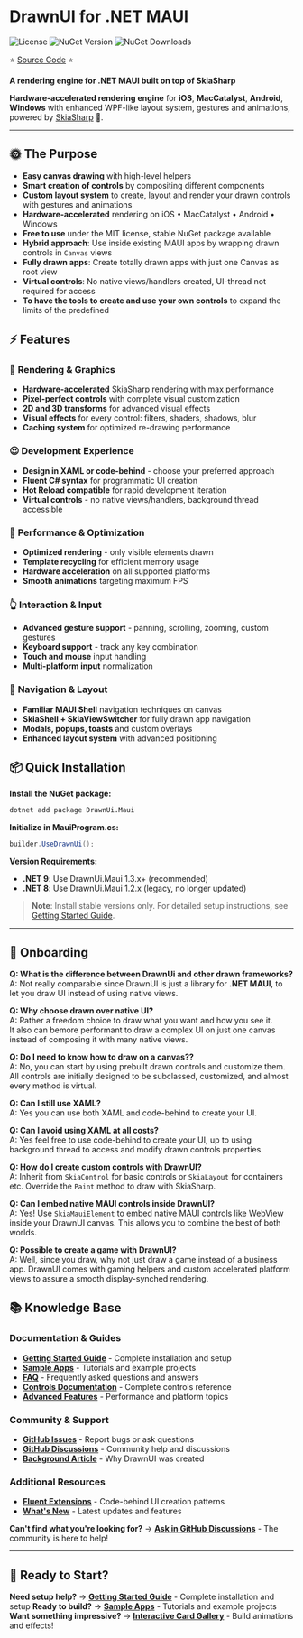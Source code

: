 # DrawnUI for .NET MAUI

![License](https://img.shields.io/github/license/taublast/DrawnUi.svg)
![NuGet Version](https://img.shields.io/nuget/v/DrawnUi.Maui.svg)
![NuGet Downloads](https://img.shields.io/nuget/dt/AppoMobi.Maui.DrawnUi.svg)

⭐️ [Source Code](https://github.com/taublast/DrawnUi.Maui) ⭐️

**A rendering engine for .NET MAUI built on top of SkiaSharp**

**Hardware-accelerated rendering engine** for **iOS**, **MacCatalyst**, **Android**, **Windows** with enhanced WPF-like layout system, gestures and animations, powered by [SkiaSharp](https://github.com/mono/SkiaSharp) 🤩.

---

## 🌞 The Purpose

* **Easy canvas drawing** with high-level helpers 
* **Smart creation of controls** by compositing different components
* **Custom layout system** to create, layout and render your drawn controls with gestures and animations
* **Hardware-accelerated** rendering on iOS • MacCatalyst • Android • Windows
* **Free to use** under the MIT license, stable NuGet package available
* **Hybrid approach**: Use inside existing MAUI apps by wrapping drawn controls in `Canvas` views
* **Fully drawn apps**: Create totally drawn apps with just one Canvas as root view 
* **Virtual controls**: No native views/handlers created, UI-thread not required for access
* **To have the tools to create and use your own controls** to expand the limits of the predefined

## ⚡ Features

### 🎨 **Rendering & Graphics**
* **Hardware-accelerated** SkiaSharp rendering with max performance
* **Pixel-perfect controls** with complete visual customization
* **2D and 3D transforms** for advanced visual effects
* **Visual effects** for every control: filters, shaders, shadows, blur
* **Caching system** for optimized re-drawing performance

### 😍 **Development Experience**
* **Design in XAML or code-behind** - choose your preferred approach
* **Fluent C# syntax** for programmatic UI creation
* **Hot Reload compatible** for rapid development iteration
* **Virtual controls** - no native views/handlers, background thread accessible

### 🚀 **Performance & Optimization**
* **Optimized rendering** - only visible elements drawn
* **Template recycling** for efficient memory usage
* **Hardware acceleration** on all supported platforms
* **Smooth animations** targeting maximum FPS

### 👆 **Interaction & Input**
* **Advanced gesture support** - panning, scrolling, zooming, custom gestures
* **Keyboard support** - track any key combination
* **Touch and mouse** input handling
* **Multi-platform input** normalization

### 🧭 **Navigation & Layout**
* **Familiar MAUI Shell** navigation techniques on canvas
* **SkiaShell + SkiaViewSwitcher** for fully drawn app navigation
* **Modals, popups, toasts** and custom overlays
* **Enhanced layout system** with advanced positioning


## 📦 Quick Installation

**Install the NuGet package:**
```bash
dotnet add package DrawnUi.Maui
```

**Initialize in MauiProgram.cs:**
```csharp
builder.UseDrawnUi();
```

**Version Requirements:**
- **.NET 9**: Use DrawnUi.Maui 1.3.x+ (recommended)
- **.NET 8**: Use DrawnUi.Maui 1.2.x (legacy, no longer updated)

> **Note**: Install stable versions only. For detailed setup instructions, see [Getting Started Guide](getting-started.md).

---

## 🤔 Onboarding

**Q: What is the difference between DrawnUi and other drawn frameworks?**  
A: Not really comparable since DrawnUI is just a library for **.NET MAUI**, to let you draw UI instead of using native views.

**Q: Why choose drawn over native UI?**  
A: Rather a freedom choice to draw what you want and how you see it.  
It also can bemore performant to draw a complex UI on just one canvas instead of composing it with many native views.

**Q: Do I need to know how to draw on a canvas??**  
A: No, you can start by using prebuilt drawn controls and customize them. All controls are initially designed to be subclassed, customized, and almost every method is virtual. 

**Q: Can I still use XAML?**  
A: Yes you can use both XAML and code-behind to create your UI.  

**Q: Can I avoid using XAML at all costs?**  
A: Yes feel free to use code-behind to create your UI, up to using background thread to access and modify drawn controls properties.

**Q: How do I create custom controls with DrawnUI?**  
A: Inherit from `SkiaControl` for basic controls or `SkiaLayout` for containers etc. Override the `Paint` method to draw with SkiaSharp.

**Q: Can I embed native MAUI controls inside DrawnUI?**  
A: Yes! Use `SkiaMauiElement` to embed native MAUI controls like WebView inside your DrawnUI canvas. This allows you to combine the best of both worlds.

**Q: Possible to create a game with DrawnUI?**  
A: Well, since you draw, why not just draw a game instead of a business app. DrawnUI comes with gaming helpers and custom accelerated platform views to assure a smooth display-synched rendering.

## 📚 Knowledge Base

### Documentation & Guides
- **[Getting Started Guide](getting-started.md)** - Complete installation and setup
- **[Sample Apps](samples.md)** - Tutorials and example projects
- **[FAQ](faq.md)** - Frequently asked questions and answers
- **[Controls Documentation](controls/index.md)** - Complete controls reference
- **[Advanced Features](advanced/index.md)** - Performance and platform topics

### Community & Support
- **[GitHub Issues](https://github.com/taublast/DrawnUi.Maui/issues)** - Report bugs or ask questions
- **[GitHub Discussions](https://github.com/taublast/DrawnUi/discussions)** - Community help and discussions
- **[Background Article](https://taublast.github.io/posts/MauiJuly/)** - Why DrawnUI was created

### Additional Resources
- **[Fluent Extensions](fluent-extensions.md)** - Code-behind UI creation patterns
- **[What's New](whats-new.md)** - Latest updates and features

**Can't find what you're looking for?** → **[Ask in GitHub Discussions](https://github.com/taublast/DrawnUi/discussions)** - The community is here to help!

---

## 🚀 Ready to Start?

**Need setup help?** → **[Getting Started Guide](getting-started.md)** - Complete installation and setup
**Ready to build?** → **[Sample Apps](samples.md)** - Tutorials and example projects
**Want something impressive?** → **[Interactive Card Gallery](interactive-cards.md)** - Build animations and effects!